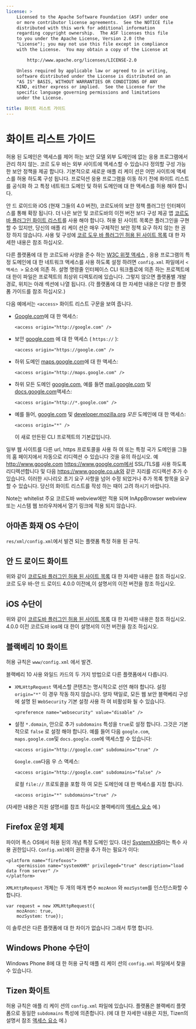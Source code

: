 ```yaml
---
license: >
    Licensed to the Apache Software Foundation (ASF) under one
    or more contributor license agreements.  See the NOTICE file
    distributed with this work for additional information
    regarding copyright ownership.  The ASF licenses this file
    to you under the Apache License, Version 2.0 (the
    "License"); you may not use this file except in compliance
    with the License.  You may obtain a copy of the License at

        http://www.apache.org/licenses/LICENSE-2.0

    Unless required by applicable law or agreed to in writing,
    software distributed under the License is distributed on an
    "AS IS" BASIS, WITHOUT WARRANTIES OR CONDITIONS OF ANY
    KIND, either express or implied.  See the License for the
    specific language governing permissions and limitations
    under the License.

title: 화이트 리스트 가이드
---
```


# 화이트 리스트 가이드

허용 된 도메인은 액세스를 제어 하는 보안 모델 외부 도메인에 없는 응용 프로그램에서 관리 하지 않는. 코르 도우 바는 외부 사이트에 액세스할 수 있습니다 정의할 구성 가능한 보안 정책을 제공 합니다. 기본적으로 새로운 애플 리 케이 션은 어떤 사이트에 액세스를 허용 하도록 구성 됩니다. 프로덕션 응용 프로그램을 이동 하기 전에 화이트 리스트를 공식화 하 고 특정 네트워크 도메인 및 하위 도메인에 대 한 액세스를 허용 해야 합니다.

안 드 로이드와 iOS (현재 그들의 4.0 버전), 코르도바의 보안 정책 플러그인 인터페이스를 통해 확장 됩니다. 더 나은 보안 및 코르도바의 이전 버전 보다 구성 제공 앱 [코르도바 플러그인 화이트 리스트][1]를 사용 해야 합니다. 허용 된 사이트 목록은 플러그인을 구현할 수 있지만, 당신의 애플 리 케이 션은 매우 구체적인 보안 정책 요구 하지 않는 한 권장 하지 않습니다. 사용 및 구성에 [코르 도우 바 플러그인 허용 된 사이트 목록][1] 대 한 자세한 내용은 참조 하십시오.

 [1]: https://github.com/apache/cordova-plugin-whitelist

다른 플랫폼에 대 한 코르도바 사양을 준수 하는 [W3C 위젯 액세스][2] , 응용 프로그램의 특정 도메인에 대 한 네트워크 액세스를 사용 하도록 설정 하려면 `config.xml` 파일에서 `< 액세스 >` 요소에 의존 하. 설명 명령줄 인터페이스 CLI 워크플로에 의존 하는 프로젝트에 대 한이 파일은 프로젝트의 최상위 디렉토리에 있습니다. 그렇지 않으면 플랫폼별 개발 경로, 위치는 아래 섹션에 나열 됩니다. (각 플랫폼에 대 한 자세한 내용은 다양 한 플랫폼 가이드를 참조 하십시오.)

 [2]: http://www.w3.org/TR/widgets-access/

다음 예에서는 `<access>` 화이트 리스트 구문을 보여 줍니다.

*   [Google.com][3]에 대 한 액세스:
    
        <access origin="http://google.com" />
        

*   보안 [google.com][4] 에 대 한 액세스 ( `https://` ):
    
        <access origin="https://google.com" />
        

*   하위 도메인 [maps.google.com][5]에 대 한 액세스:
    
        <access origin="http://maps.google.com" />
        

*   하위 모든 도메인 [google.com][3], 예를 들면 [mail.google.com][6] 및 [docs.google.com][7]액세스:
    
        <access origin="http://*.google.com" />
        

*   예를 들어, [google.com][3] 및 [developer.mozilla.org][8] *모든* 도메인에 대 한 액세스:
    
        <access origin="*" />
        
    
    이 새로 만든된 CLI 프로젝트의 기본값입니다.

 [3]: http://google.com
 [4]: https://google.com
 [5]: http://maps.google.com
 [6]: http://mail.google.com
 [7]: http://docs.google.com
 [8]: http://developer.mozilla.org

일부 웹 사이트를 다른 url, https 프로토콜을 사용 하 여 또는 특정 국가 도메인을 그들의 홈 페이지에서 자동으로 리디렉션 수 있습니다 것을 유의 하십시오. 예 http://www.google.com https://www.google.com에서 SSL/TLS를 사용 하도록 리디렉션합니다 및 다음 https://www.google.co.uk와 같은 지리를 리디렉션 추가 수 있습니다. 이러한 시나리오 초기 요구 사항을 넘어 수정 되었거나 추가 목록 항목을 요구할 수 있습니다. 당신의 화이트 리스트를 작성 하는 때이 고려 하시기 바랍니다.

Note는 whitelist 주요 코르도바 webview에만 적용 되며 InAppBrowser webview 또는 시스템 웹 브라우저에서 열기 링크에 적용 되지 않습니다.

## 아마존 화재 OS 수단이

`res/xml/config.xml`에서 발견 되는 플랫폼 특정 허용 된 규칙.

## 안 드 로이드 화이트

위와 같이 [코르도바 플러그인 허용 된 사이트 목록][1] 대 한 자세한 내용은 참조 하십시오. 코르 도우 바-안 드 로이드 4.0.0 이전에,이 설명서의 이전 버전을 참조 하십시오.

## iOS 수단이

위와 같이 [코르도바 플러그인 허용 된 사이트 목록][1] 대 한 자세한 내용은 참조 하십시오. 4.0.0 이전 코르도바 ios에 대 한이 설명서의 이전 버전을 참조 하십시오.

## 블랙베리 10 화이트

허용 규칙은 `www/config.xml` 에서 발견.

블랙베리 10 사용 와일드 카드의 두 가지 방법으로 다른 플랫폼에서 다릅니다.

*   `XMLHttpRequest` 액세스할 콘텐츠는 명시적으로 선언 해야 합니다. 설정 `origin="*"` 이 경우 작동 하지 않습니다. 양자 택일로, 모든 웹 보안 블랙베리 구성에 설명 된 `WebSecurity` 기본 설정 사용 하 여 비활성화 될 수 있습니다.
    
        <preference name="websecurity" value="disable" />
        

*   설정 `*.domain`, 안으로 추가 `subdomains` 특성을 `true`로 설정 합니다. 그것은 기본적으로 `false` 로 설정 해야 합니다. 예를 들어 다음 `google.com`, `maps.google.com`및 `docs.google.com`에 액세스할 수 있습니다:
    
        <access origin="http://google.com" subdomains="true" />
        
    
    `Google.com`다음 우 스 액세스:
    
        <access origin="http://google.com" subdomains="false" />
        
    
    로컬 `file://` 프로토콜을 포함 하 여 모든 도메인에 대 한 액세스를 지정 합니다.
    
        <access origin="*" subdomains="true" />
        

(자세한 내용은 지원 설명서를 참조 하십시오 블랙베리의 [액세스 요소][9] 에.)

 [9]: https://developer.blackberry.com/html5/documentation/ww_developing/Access_element_834677_11.html

## Firefox 운영 체제

파이어 폭스 OS에서 허용 된의 개념 특정 도메인 있다. 대신 [SystemXHR][10]라는 특수 사용 권한입니다. `Config.xml`에이 권한을 추가 하는 필요가 이다:

 [10]: https://developer.mozilla.org/en-US/docs/Web/API/XMLHttpRequest#Permissions

    <platform name="firefoxos">
        <permission name="systemXHR" privileged="true" description="load data from server" />
    </platform>
    

`XMLHttpRequest` 개체는 두 개의 매개 변수 `mozAnon` 와 `mozSystem`를 인스턴스화할 수 합니다.

    var request = new XMLHttpRequest({
        mozAnon: true,
        mozSystem: true});
    

이 솔루션은 다른 플랫폼에 대 한 차이가 없습니다 그래서 투명 합니다.

## Windows Phone 수단이

Windows Phone 8에 대 한 허용 규칙 애플 리 케이 션의 `config.xml` 파일에서 찾을 수 있습니다.

## Tizen 화이트

허용 규칙은 애플 리 케이 션의 `config.xml` 파일에 있습니다. 플랫폼은 블랙베리 플랫폼으로 동일한 `subdomains` 특성에 의존합니다. (에 대 한 자세한 내용은 지원, Tizen의 설명서 참조 [액세스 요소][11] 에.)

 [11]: https://developer.tizen.org/help/index.jsp?topic=%2Forg.tizen.web.appprogramming%2Fhtml%2Fide_sdk_tools%2Fconfig_editor_w3celements.htm